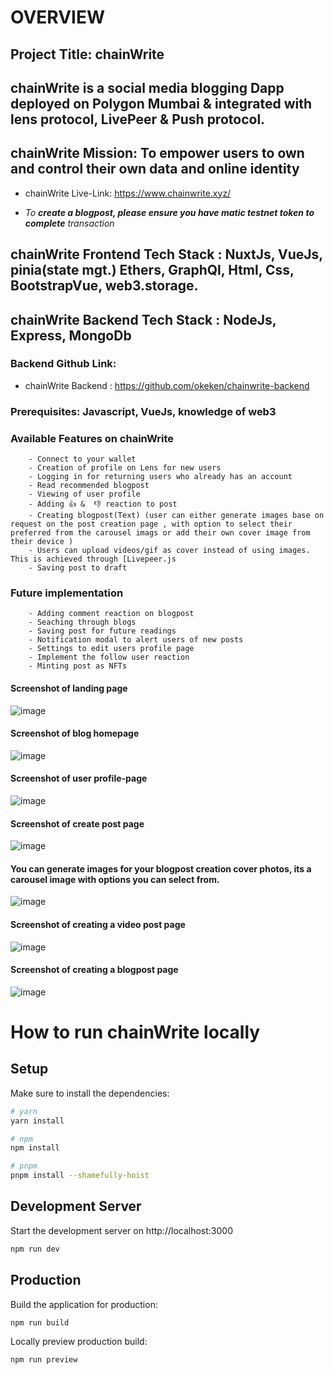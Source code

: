 # **OVERVIEW**

## Project Title: chainWrite

## chainWrite is a social media blogging Dapp deployed on Polygon Mumbai & integrated with lens protocol, LivePeer & Push protocol. 
<!-- You can read more about the following framework below -->

 <!-- ##### Lens Protocol[Lens Protocol](https://www.lens.dev/)
##### Livepeer Protocol [Livepeer](https://livepeer.org/)
##### Push Protocol [Push Protocol](https://push.org/) -->

## chainWrite Mission: To empower users to own and control their own data and online identity

- chainWrite Live-Link: https://www.chainwrite.xyz/

 - *To **create a blogpost, please ensure you have matic testnet token to complete** transaction*

 <!-- - *Profile creation for new user takes about 1-2 hrs on Lens, **while waiting for your profile to get created, you can only login to chainWrite platform to read blogs, view users profile & once your profile is created successfully you will have access to all of the available features e.g creating your blogpost, adding like & unlike reaction to post, view blogpost &** more* -->

<!-- #### LENS PROTOCOL: is a composable and decentralized social graph. It lets creators take ownership of their content wherever they go in the digital garden of the decentralized internet, It functions on the polygon Proof Of Stake Blockchain ecosystem. You can read more here [Lens Protocol](https://www.lens.dev/) -->

## chainWrite Frontend Tech Stack : NuxtJs, VueJs, pinia(state mgt.) Ethers, GraphQl, Html, Css, BootstrapVue, web3.storage.

## chainWrite Backend Tech Stack : NodeJs, Express, MongoDb
<!-- ### The backend is use to track users that their profile has been created but still pending -->
### Backend Github Link: 
- chainWrite Backend : https://github.com/okeken/chainwrite-backend

### Prerequisites: Javascript, VueJs, knowledge of web3

<!-- - Connect to your wallet -->

 <!-- Available Features on chainWrite -->
### Available Features on chainWrite
        - Connect to your wallet
        - Creation of profile on Lens for new users
        - Logging in for returning users who already has an account
        - Read recommended blogpost
        - Viewing of user profile
        - Adding 👍 &  👎 reaction to post
        - Creating blogpost(Text) (user can either generate images base on request on the post creation page , with option to select their preferred from the carousel imags or add their own cover image from their device )
        - Users can upload videos/gif as cover instead of using images. This is achieved through [Livepeer.js 
        - Saving post to draft

 ### Future implementation
        - Adding comment reaction on blogpost
        - Seaching through blogs
        - Saving post for future readings
        - Notification modal to alert users of new posts
        - Settings to edit users profile page
        - Implement the follow user reaction
        - Minting post as NFTs
       
        
#### Screenshot of landing page
![image](./images/homepage.png "landing page")

#### Screenshot of blog homepage
![image](./images/blogpage.JPG "blog homepage")

#### Screenshot of user profile-page
![image](./images/profile.png "profile page")

#### Screenshot of create post page
![image](./images/post-one.png "post page")

#### You can generate images for your blogpost creation cover photos, its a carousel image with options you can select from.
![image](./images/generateImg.JPG "post page")

#### Screenshot of creating a video post page
![image](./images/post-two.png "post page")

#### Screenshot of creating a blogpost page
![image](./images/signingT.JPG "post page")




# How to run chainWrite locally

## Setup

Make sure to install the dependencies:

```bash
# yarn
yarn install

# npm
npm install

# pnpm
pnpm install --shamefully-hoist
```

## Development Server

Start the development server on http://localhost:3000

```bash
npm run dev
```

## Production

Build the application for production:

```bash
npm run build
```

Locally preview production build:

```bash
npm run preview
```
